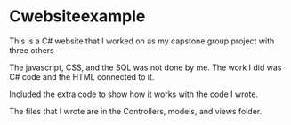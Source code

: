 # Cwebsiteexample

This is a C# website that I worked on as my capstone group project with three others

The javascript, CSS, and the SQL was not done by me. The work I did was C# code and the HTML connected to it. 

Included the extra code to show how it works with the code I wrote. 

The files that I wrote are in the Controllers, models, and views folder.
